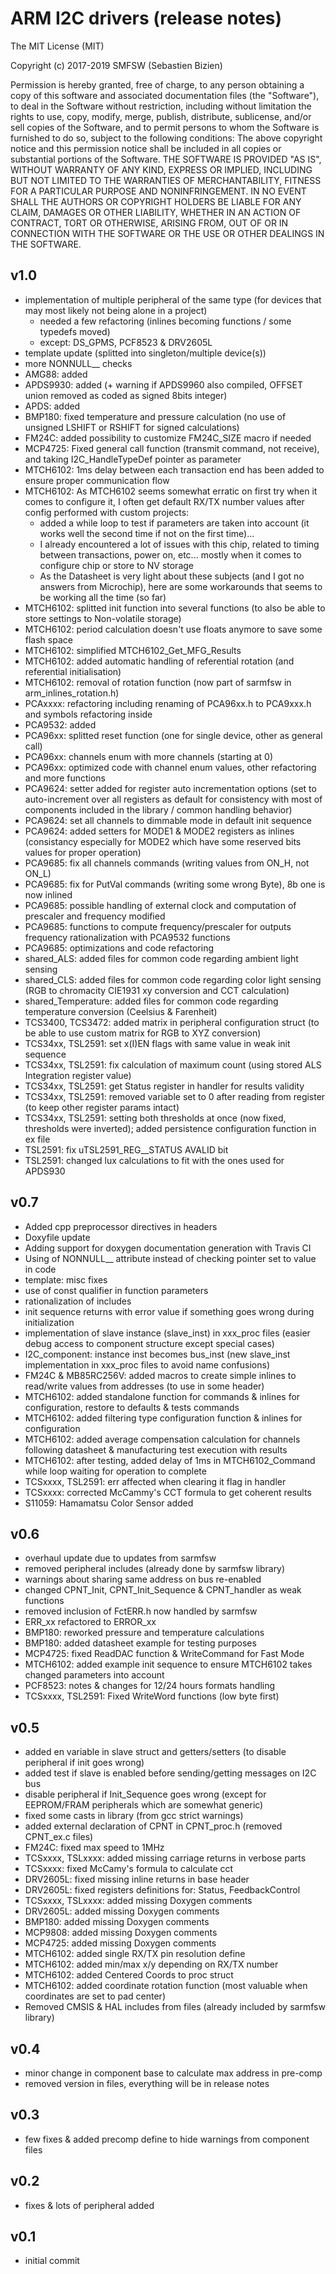 # ARM I2C drivers (release notes)

The MIT License (MIT)

Copyright (c) 2017-2019 SMFSW (Sebastien Bizien)

Permission is hereby granted, free of charge, to any person obtaining a copy
of this software and associated documentation files (the "Software"), to deal
in the Software without restriction, including without limitation the rights
to use, copy, modify, merge, publish, distribute, sublicense, and/or sell
copies of the Software, and to permit persons to whom the Software is
furnished to do so, subject to the following conditions:
The above copyright notice and this permission notice shall be included in all
copies or substantial portions of the Software.
THE SOFTWARE IS PROVIDED "AS IS", WITHOUT WARRANTY OF ANY KIND, EXPRESS OR
IMPLIED, INCLUDING BUT NOT LIMITED TO THE WARRANTIES OF MERCHANTABILITY,
FITNESS FOR A PARTICULAR PURPOSE AND NONINFRINGEMENT. IN NO EVENT SHALL THE
AUTHORS OR COPYRIGHT HOLDERS BE LIABLE FOR ANY CLAIM, DAMAGES OR OTHER
LIABILITY, WHETHER IN AN ACTION OF CONTRACT, TORT OR OTHERWISE, ARISING FROM,
OUT OF OR IN CONNECTION WITH THE SOFTWARE OR THE USE OR OTHER DEALINGS IN THE
SOFTWARE.

## v1.0

* implementation of multiple peripheral of the same type (for devices that may most likely not being alone in a project)
	- needed a few refactoring (inlines becoming functions / some typedefs moved)
	- except: DS_GPMS, PCF8523 & DRV2605L
* template update (splitted into singleton/multiple device(s))
* more NONNULL__ checks
* AMG88: added
* APDS9930: added (+ warning if APDS9960 also compiled, OFFSET union removed as coded as signed 8bits integer)
* APDS: added
* BMP180: fixed temperature and pressure calculation (no use of unsigned LSHIFT or RSHIFT for signed calculations)
* FM24C: added possibility to customize FM24C_SIZE macro if needed
* MCP4725: Fixed general call function (transmit command, not receive), and taking I2C_HandleTypeDef pointer as parameter
* MTCH6102: 1ms delay between each transaction end has been added to ensure proper communication flow
* MTCH6102: As MTCH6102 seems somewhat erratic on first try when it comes to configure it, I often get default RX/TX number values after config performed with custom projects:
	- added a while loop to test if parameters are taken into account (it works well the second time if not on the first time)...
	- I already encountered a lot of issues with this chip, related to timing between transactions, power on, etc... mostly when it comes to configure chip or store to NV storage
	- As the Datasheet is very light about these subjects (and I got no answers from Microchip), here are some workarounds that seems to be working all the time (so far)
* MTCH6102: splitted init function into several functions (to also be able to store settings to Non-volatile storage)
* MTCH6102: period calculation doesn't use floats anymore to save some flash space
* MTCH6102: simplified MTCH6102_Get_MFG_Results
* MTCH6102: added automatic handling of referential rotation (and referential initialisation)
* MTCH6102: removal of rotation function (now part of sarmfsw in arm_inlines_rotation.h)
* PCAxxxx: refactoring including renaming of PCA96xx.h to PCA9xxx.h and symbols refactoring inside
* PCA9532: added
* PCA96xx: splitted reset function (one for single device, other as general call)
* PCA96xx: channels enum with more channels (starting at 0)
* PCA96xx: optimized code with channel enum values, other refactoring and more functions
* PCA9624: setter added for register auto incrementation options (set to auto-increment over all registers as default for consistency with most of components included in the library / common handling behavior)
* PCA9624: set all channels to dimmable mode in default init sequence
* PCA9624: added setters for MODE1 & MODE2 registers as inlines (consistancy especially for MODE2 which have some reserved bits values for proper operation)
* PCA9685: fix all channels commands (writing values from ON_H, not ON_L)
* PCA9685: fix for PutVal commands (writing some wrong Byte), 8b one is now inlined
* PCA9685: possible handling of external clock and computation of prescaler and frequency modified
* PCA9685: functions to compute frequency/prescaler for outputs frequency rationalization with PCA9532 functions
* PCA9685: optimizations and code refactoring
* shared_ALS: added files for common code regarding ambient light sensing
* shared_CLS: added files for common code regarding color light sensing (RGB to chromacity CIE1931 xy conversion and CCT calculation)
* shared_Temperature: added files for common code regarding temperature conversion (Ceelsius & Farenheit)
* TCS3400, TCS3472: added matrix in peripheral configuration struct (to be able to use custom matrix for RGB to XYZ conversion)
* TCS34xx, TSL2591: set x(I)EN flags with same value in weak init sequence
* TCS34xx, TSL2591: fix calculation of maximum count (using stored ALS Integration register value)
* TCS34xx, TSL2591: get Status register in handler for results validity
* TCS34xx, TSL2591: removed variable set to 0 after reading from register (to keep other register params intact)
* TCS34xx, TSL2591: setting both thresholds at once (now fixed, thresholds were inverted); added persistence configuration function in ex file
* TSL2591: fix uTSL2591_REG__STATUS AVALID bit
* TSL2591: changed lux calculations to fit with the ones used for APDS930

## v0.7

* Added cpp preprocessor directives in headers
* Doxyfile update
* Adding support for doxygen documentation generation with Travis CI
* Using of NONNULL__ attribute instead of checking pointer set to value in code
* template: misc fixes
* use of const qualifier in function parameters
* rationalization of includes
* init sequence returns with error value if something goes wrong during initialization
* implementation of slave instance (slave_inst) in xxx_proc files (easier debug access to component structure except special cases)
* I2C_component: instance inst becomes bus_inst (new slave_inst implementation in xxx_proc files to avoid name confusions) 
* FM24C & MB85RC256V: added macros to create simple inlines to read/write values from addresses (to use in some header)
* MTCH6102: added standalone function for commands & inlines for configuration, restore to defaults & tests commands
* MTCH6102: added filtering type configuration function & inlines for configuration
* MTCH6102: added average compensation calculation for channels following datasheet & manufacturing test execution with results
* MTCH6102: after testing, added delay of 1ms in MTCH6102_Command while loop waiting for operation to complete
* TCSxxxx, TSL2591: err affected when clearing it flag in handler
* TCSxxxx: corrected McCammy's CCT formula to get coherent results
* S11059: Hamamatsu Color Sensor added

## v0.6

* overhaul update due to updates from sarmfsw
* removed peripheral includes (already done by sarmfsw library)
* warnings about sharing same address on bus re-enabled
* changed CPNT_Init, CPNT_Init_Sequence & CPNT_handler as weak functions
* removed inclusion of FctERR.h now handled by sarmfsw
* ERR_xx refactored to ERROR_xx
* BMP180: reworked pressure and temperature calculations
* BMP180: added datasheet example for testing purposes
* MCP4725: fixed ReadDAC function & WriteCommand for Fast Mode
* MTCH6102: added example init sequence to ensure MTCH6102 takes changed parameters into account
* PCF8523: notes & changes for 12/24 hours formats handling
* TCSxxxx, TSL2591: Fixed WriteWord functions (low byte first)

## v0.5

* added en variable in slave struct and getters/setters (to disable peripheral if init goes wrong)
* added test if slave is enabled before sending/getting messages on I2C bus
* disable peripheral if Init_Sequence goes wrong (except for EEPROM/FRAM peripherals which are somewhat generic)
* fixed some casts in library (from gcc strict warnings)
* added external declaration of CPNT in CPNT_proc.h (removed CPNT_ex.c files)
* FM24C: fixed max speed to 1MHz
* TCSxxxx, TSLxxxx: added missing carriage returns in verbose parts
* TCSxxxx: fixed McCamy's formula to calculate cct
* DRV2605L: fixed missing inline returns in base header
* DRV2605L: fixed registers definitions for: Status, FeedbackControl
* TCSxxxx, TSLxxxx: added missing Doxygen comments
* DRV2605L: added missing Doxygen comments
* BMP180: added missing Doxygen comments
* MCP9808: added missing Doxygen comments
* MCP4725: added missing Doxygen comments
* MTCH6102: added single RX/TX pin resolution define
* MTCH6102: added min/max x/y depending on RX/TX number
* MTCH6102: added Centered Coords to proc struct
* MTCH6102: added coordinate rotation function (most valuable when coordinates are set to pad center)
* Removed CMSIS & HAL includes from files (already included by sarmfsw library)

## v0.4

* minor change in component base to calculate max address in pre-comp
* removed version in files, everything will be in release notes

## v0.3

* few fixes & added precomp define to hide warnings from component files

## v0.2

* fixes & lots of peripheral added

## v0.1

* initial commit
